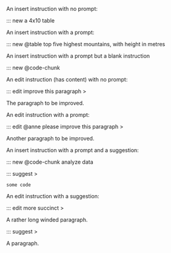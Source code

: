 An insert instruction with no prompt:

::: new a 4x10 table

An insert instruction with a prompt:

::: new @table top five highest mountains, with height in metres

An insert instruction with a prompt but a blank instruction

::: new @code-chunk 

An edit instruction (has content) with no prompt:

::: edit improve this paragraph >

The paragraph to be improved.

An edit instruction with a prompt:

::: edit @anne please improve this paragraph >

Another paragraph to be improved.

An insert instruction with a prompt and a suggestion:

::: new @code-chunk analyze data

::: suggest >

```exec
some code
```


An edit instruction with a suggestion:

::: edit more succinct >

A rather long winded paragraph.

::: suggest >

A paragraph.

